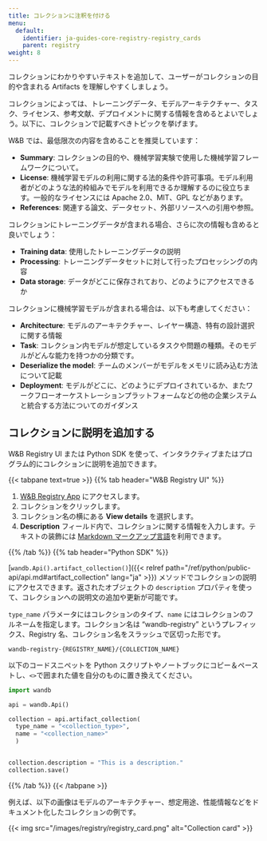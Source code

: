 ```yaml
---
title: コレクションに注釈を付ける
menu:
  default:
    identifier: ja-guides-core-registry-registry_cards
    parent: registry
weight: 8
---
```


コレクションにわかりやすいテキストを追加して、ユーザーがコレクションの目的や含まれる Artifacts を理解しやすくしましょう。

コレクションによっては、トレーニングデータ、モデルアーキテクチャー、タスク、ライセンス、参考文献、デプロイメントに関する情報を含めるとよいでしょう。以下に、コレクションで記載すべきトピックを挙げます。

W&B では、最低限次の内容を含めることを推奨しています：
* **Summary**: コレクションの目的や、機械学習実験で使用した機械学習フレームワークについて。
* **License**: 機械学習モデルの利用に関する法的条件や許可事項。モデル利用者がどのような法的枠組みでモデルを利用できるか理解するのに役立ちます。一般的なライセンスには Apache 2.0、MIT、GPL などがあります。
* **References**: 関連する論文、データセット、外部リソースへの引用や参照。

コレクションにトレーニングデータが含まれる場合、さらに次の情報も含めると良いでしょう：
* **Training data**: 使用したトレーニングデータの説明
* **Processing**: トレーニングデータセットに対して行ったプロセッシングの内容
* **Data storage**: データがどこに保存されており、どのようにアクセスできるか

コレクションに機械学習モデルが含まれる場合は、以下も考慮してください：
* **Architecture**: モデルのアーキテクチャー、レイヤー構造、特有の設計選択に関する情報
* **Task**: コレクション内モデルが想定しているタスクや問題の種類。そのモデルがどんな能力を持つかの分類です。
* **Deserialize the model**: チームのメンバーがモデルをメモリに読み込む方法について記載
* **Deployment**: モデルがどこに、どのようにデプロイされているか、またワークフローオーケストレーションプラットフォームなどの他の企業システムと統合する方法についてのガイダンス

## コレクションに説明を追加する

W&B Registry UI または Python SDK を使って、インタラクティブまたはプログラム的にコレクションに説明を追加できます。

{{< tabpane text=true >}}
  {{% tab header="W&B Registry UI" %}}
1. [W&B Registry App](https://wandb.ai/registry/) にアクセスします。
2. コレクションをクリックします。
3. コレクション名の横にある **View details** を選択します。
4. **Description** フィールド内で、コレクションに関する情報を入力します。テキストの装飾には [Markdown マークアップ言語](https://www.markdownguide.org/)を利用できます。

  {{% /tab %}}
  {{% tab header="Python SDK" %}}

[`wandb.Api().artifact_collection()`]({{< relref path="/ref/python/public-api/api.md#artifact_collection" lang="ja" >}}) メソッドでコレクションの説明にアクセスできます。返されたオブジェクトの `description` プロパティを使って、コレクションへの説明文の追加や更新が可能です。

`type_name` パラメータにはコレクションのタイプ、`name` にはコレクションのフルネームを指定します。コレクション名は “wandb-registry” というプレフィックス、Registry 名、コレクション名をスラッシュで区切った形です。

```text
wandb-registry-{REGISTRY_NAME}/{COLLECTION_NAME}
```

以下のコードスニペットを Python スクリプトやノートブックにコピー＆ペーストし、`<>`で囲まれた値を自分のものに置き換えてください。

```python
import wandb

api = wandb.Api()

collection = api.artifact_collection(
  type_name = "<collection_type>", 
  name = "<collection_name>"
  )


collection.description = "This is a description."
collection.save()  
```  
  {{% /tab %}}
{{< /tabpane >}}

例えば、以下の画像はモデルのアーキテクチャー、想定用途、性能情報などをドキュメント化したコレクションの例です。

{{< img src="/images/registry/registry_card.png" alt="Collection card" >}}